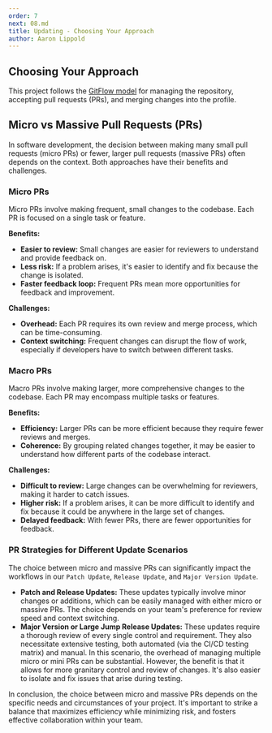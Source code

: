 ```yaml
---
order: 7
next: 08.md
title: Updating - Choosing Your Approach
author: Aaron Lippold
---
```


## Choosing Your Approach

This project follows the [GitFlow model](https://docs.github.com/en/get-started/quickstart/github-flow "GitFlow Announcement Blog") for managing the repository, accepting pull requests (PRs), and merging changes into the profile.

## Micro vs Massive Pull Requests (PRs)

In software development, the decision between making many small pull requests (micro PRs) or fewer, larger pull requests (massive PRs) often depends on the context. Both approaches have their benefits and challenges.

### Micro PRs

Micro PRs involve making frequent, small changes to the codebase. Each PR is focused on a single task or feature.

**Benefits:**

- **Easier to review:** Small changes are easier for reviewers to understand and provide feedback on.
- **Less risk:** If a problem arises, it's easier to identify and fix because the change is isolated.
- **Faster feedback loop:** Frequent PRs mean more opportunities for feedback and improvement.

**Challenges:**

- **Overhead:** Each PR requires its own review and merge process, which can be time-consuming.
- **Context switching:** Frequent changes can disrupt the flow of work, especially if developers have to switch between different tasks.

### Macro PRs

Macro PRs involve making larger, more comprehensive changes to the codebase. Each PR may encompass multiple tasks or features.

**Benefits:**

- **Efficiency:** Larger PRs can be more efficient because they require fewer reviews and merges.
- **Coherence:** By grouping related changes together, it may be easier to understand how different parts of the codebase interact.

**Challenges:**

- **Difficult to review:** Large changes can be overwhelming for reviewers, making it harder to catch issues.
- **Higher risk:** If a problem arises, it can be more difficult to identify and fix because it could be anywhere in the large set of changes.
- **Delayed feedback:** With fewer PRs, there are fewer opportunities for feedback.

### PR Strategies for Different Update Scenarios

The choice between micro and massive PRs can significantly impact the workflows in our `Patch Update`, `Release Update`, and `Major Version Update`.

- **Patch and Release Updates:** These updates typically involve minor changes or additions, which can be easily managed with either micro or massive PRs. The choice depends on your team's preference for review speed and context switching.
- **Major Version or Large Jump Release Updates:** These updates require a thorough review of every single control and requirement. They also necessitate extensive testing, both automated (via the CI/CD testing matrix) and manual. In this scenario, the overhead of managing multiple micro or mini PRs can be substantial. However, the benefit is that it allows for more granitary control and review of changes. It's also easier to isolate and fix issues that arise during testing.

In conclusion, the choice between micro and massive PRs depends on the specific needs and circumstances of your project. It's important to strike a balance that maximizes efficiency while minimizing risk, and fosters effective collaboration within your team.
